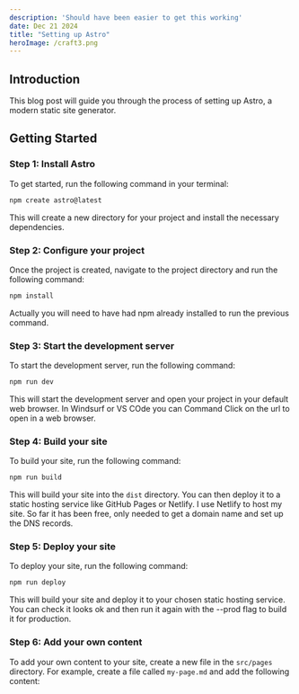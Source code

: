 ```yaml
---
description: 'Should have been easier to get this working'
date: Dec 21 2024
title: "Setting up Astro"
heroImage: /craft3.png
---
```



## Introduction

This blog post will guide you through the process of setting up Astro, a modern static site generator.

## Getting Started

### Step 1: Install Astro

To get started, run the following command in your terminal:

```bash
npm create astro@latest 
```

This will create a new directory for your project and install the necessary dependencies.

### Step 2: Configure your project

Once the project is created, navigate to the project directory and run the following command:

```bash
npm install
```
 Actually you will need to have had npm already installed to run the previous command.

### Step 3: Start the development server

To start the development server, run the following command: 

```bash
npm run dev
``` 

This will start the development server and open your project in your default web browser. In Windsurf or VS COde you can Command Click on the url to open in a web browser.

### Step 4: Build your site

To build your site, run the following command:

```bash
npm run build
```

This will build your site into the `dist` directory. You can then deploy it to a static hosting service like GitHub Pages or Netlify. I use Netlify to host my site. So far it has been free, only needed to get a domain name and set up the DNS records.

### Step 5: Deploy your site        

To deploy your site, run the following command:

```bash 
npm run deploy
``` 

This will build your site and deploy it to your chosen static hosting service.  You can check it looks ok and then run it again with the --prod flag to build it for production.

### Step 6: Add your own content

To add your own content to your site, create a new file in the `src/pages` directory. For example, create a file called `my-page.md` and add the following content:

